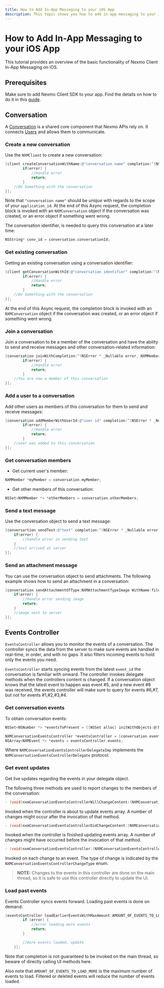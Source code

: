 ```yaml
---
title: How to Add In-App Messaging to your iOS App
description: This topic shows you how to add in-app messaging to your iOS application using the Nexmo Client SDK.
---
```


# How to Add In-App Messaging to your iOS App

This tutorial provides an overview of the basic functionality of Nexmo Client In-App Messaging on iOS.

## Prerequisites

Make sure to add Nexmo Client SDK to your app. Find the details on how to do it in this [guide](/client-sdk/setup/add-sdk-to-your-app/ios).

## Conversation

A [Conversation](/conversation/concepts/conversation) is a shared core component that Nexmo APIs rely on. It connects [Users](/conversation/concepts/user) and allows them to communicate.

### Create a new conversation

Use the `NXMClient` to create a new conversation:

```objective-c
[client createConversationWithName:@"conversation name" completion:^(NSError * _Nullable error, NXMConversation * _Nullable conversation) {
        if(error) {
            //Handle error
            return;
        }
    //Do Something with the conversation
}];
```

Note that `"conversation name"` should be *unique* with regards to the scope of your `application_id`. At the end of this Async request, the completion block is invoked with an `NXMConversation` object if the conversation was created, or an error object if something went wrong. 

The conversation identifier, is needed to query this conversation at a later time:

```objective-c
NSString* conv_id = conversation.conversationId;
```

### Get existing conversation

Getting an existing conversation using a conversation identifier:

```objective-c
[client getConversationWithId:@"conversation identifier" completion:^(NSError * _Nullable error, NXMConversation * _Nullable conversation) {
        if(error) {
            //Handle error
            return;
        }
    //Do Something with the conversation
}];
```

At the end of this Async request, the completion block is invoked with an `NXMConversation` object if the conversation was created, or an error object if something went wrong.

### Join a conversation

Join a conversation to be a member of the conversation and have the ability to send and receive messages and other conversation-related information:

```objective-c
[conversation joinWithCompletion:^(NSError * _Nullable error, NXMMember * _Nullable member) {
        if(error) {
            //Handle error
            return;
        }
    //You are now a member of this conversation
}];
```

### Add a user to a conversation

Add other users as members of this conversation for them to send and receive messages:

```objective-c
[conversation addMemberWithUserId:@"user id" completion:^(NSError * _Nullable error, NXMMember * _Nullable member) {
        if(error) {
            //Handle error
            return;
        }
    //user was added to this conversation
}];
```

### Get conversation members

* Get current user's member:

```objective-c
NXMMember *myMember = conversation.myMember;
```

* Get other members of this conversation:

```objective-c
NSSet<NXMMember *> *otherMembers = conversation.otherMembers;
```

### Send a text message

Use the conversation object to send a text message:

```objective-c
[conversartion sendText:@"text" completion:^(NSError * _Nullable error) {
    if(error) {
        //handle error in sending text
    }
    //text arrived at server
}];
```

### Send an attachment message

You can use the conversation object to send attachments. The following example shows how to send an attachment in a conversation:

```objective-c
[conversation sendAttachmentOfType:NXMAttachmentTypeImage WithName:filename data:data completion:^(NSError * _Nullable error) {
    if(error) {
        //Handle error sending image
        return;
    }
    //image sent to server
}];
```

## Events Controller

`EventsController` allows you to monitor the events of a conversation. The controller syncs the data from the server to make sure events are handled in real-time, in order, and with no gaps. It also filters incoming events to hold only the events you need.

`EventsController` starts syncing events from the latest `event_id` the conversation is familiar with onward. The controller invokes delegate methods when the controllers content is changed. If a conversation object knows that the latest event to happen was event #5, and a new event #8 was received, the events controller will make sure to query for events #6,#7, but not for events #1,#2,#3,#4.

### Get conversation events  

To obtain conversation events:

```objective-c
NSSet<NSNumber *> *eventsToPresent = [[NSSet alloc] initWithObjects:@(NXMEventTypeText),@(NXMEventTypeImage),@(NXMEventTypeMessageStatus),@(NXMEventTypeMedia),@(NXMEventTypeMember),@(NXMEventTypeSip),@(NXMEventTypeGeneral), nil];

NXMConversationEventsController *eventsController = [conversation eventsControllerWithTypes:eventsToPresent andDelegate:NXMConversationEventsControllerDelegateImp];
NSArray<NXMEvent *> *events = eventsController.events;
```

Where `NXMConversationEventsControllerDelegateImp` implements the `NXMConversationEventsControllerDelegate` protocol.

### Get event updates

Get live updates regarding the events in your delegate object.

The following three methods are used to report changes to the members of the conversation:

```objective-c
- (void)nxmConversationEventsControllerWillChangeContent:(NXMConversationEventsController *_Nonnull)controller;
```

Invoked when the controller is about to update events array. A number of changes might occur after the invocation of that method.

```objective-c
- (void)nxmConversationEventsControllerDidChangeContent:(NXMConversationEventsController *_Nonnull)controller;
```

Invoked when the controller is finished updating events array. A number of changes might have occurred before the invocation of that method.

```objective-c
- (void)nxmConversationEventsController:(NXMConversationEventsController *_Nonnull)controller didChangeEvent:(NXMEvent*_Nonnull)anEvent atIndex:(NSUInteger)index forChangeType:(NXMConversationEventsControllerChangeType)type newIndex:(NSUInteger)newIndex;
```

Invoked on each change to an event. The type of change is indicated by the `NXMConversationEventsControllerChangeType` enum.

> **NOTE:** Changes to the events in this controller are done on the main thread, so it is safe to use this controller directly to update the UI.

### Load past events

Events Controller syncs events forward. Loading past events is done on demand:

```objective-c
[eventsController loadEarlierEventsWithMaxAmount:AMOUNT_OF_EVENTS_TO_LOAD_MORE completion:^(NSError * _Nullable error) {
        if (error) {
            //error loading more events
            return;
        }

        //more events loaded, update
    }];
```

Note that completion is not guaranteed to be invoked on the main thread, so beware of directly calling UI methods here.

Also note that `AMOUNT_OF_EVENTS_TO_LOAD_MORE` is the maximum number of events to load. Filtered or deleted events will reduce the number of events loaded.
